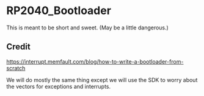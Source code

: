 # RP2040_Bootloader
This is meant to be short and sweet. (May be a little dangerous.)

## Credit
https://interrupt.memfault.com/blog/how-to-write-a-bootloader-from-scratch

We will do mostly the same thing except we will use the SDK to worry about the vectors for exceptions and interrupts.
